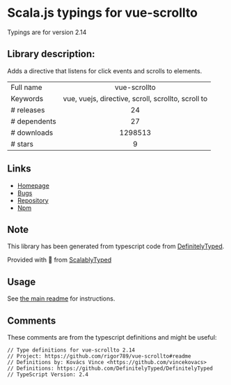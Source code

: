 
# Scala.js typings for vue-scrollto

Typings are for version 2.14

## Library description:
Adds a directive that listens for click events and scrolls to elements.

|                    |                 |
| ------------------ | :-------------: |
| Full name          | vue-scrollto |
| Keywords           | vue, vuejs, directive, scroll, scrollto, scroll to |
| # releases         | 24 |
| # dependents       | 27 |
| # downloads        | 1298513 |
| # stars            | 9 |

## Links
- [Homepage](https://github.com/rigor789/vue-scrollto#readme)
- [Bugs](https://github.com/rigor789/vue-scrollto/issues)
- [Repository](https://github.com/rigor789/vue-scrollto)
- [Npm](https://www.npmjs.com/package/vue-scrollto)
    


## Note
This library has been generated from typescript code from [DefinitelyTyped](https://definitelytyped.org).

Provided with :purple_heart: from [ScalablyTyped](https://github.com/oyvindberg/ScalablyTyped)

## Usage
See [the main readme](../../readme.md) for instructions.

## Comments

These comments are from the typescript definitions and might be useful:
```
// Type definitions for vue-scrollto 2.14
// Project: https://github.com/rigor789/vue-scrollto#readme
// Definitions by: Kovács Vince <https://github.com/vincekovacs>
// Definitions: https://github.com/DefinitelyTyped/DefinitelyTyped
// TypeScript Version: 2.4

```

